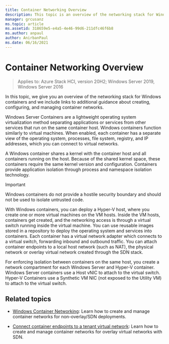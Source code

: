 ```yaml
---
title: Container Networking Overview
description: This topic is an overview of the networking stack for Windows Containers and includes links to additional guidance about creating, configuring, and managing container networks.
manager: grcusanz
ms.topic: article
ms.assetid: 318659e5-e4a5-4e46-99d6-211dfc46f6b8
ms.author: anpaul
author: AnirbanPaul
ms.date: 06/16/2021
---
```

# Container Networking Overview

>Applies to: Azure Stack HCI, version 20H2; Windows Server 2019, Windows Server 2016

In this topic, we give you an overview of the networking stack for Windows containers and we include links to additional guidance about creating, configuring, and managing container networks.

Windows Server Containers are a lightweight operating system virtualization method separating applications or services from other services that run on the same container host. Windows containers function similarly to virtual machines. When enabled, each container has a separate view of the operating system, processes, file system, registry, and IP addresses, which you can connect to virtual networks.

A Windows container shares a kernel with the container host and all containers running on the host. Because of the shared kernel space, these containers require the same kernel version and configuration. Containers provide application isolation through process and namespace isolation technology.

>[!IMPORTANT]
>Windows containers do not provide a hostile security boundary and should not be used to isolate untrusted code.

With Windows containers, you can deploy a Hyper-V host, where you create one or more virtual machines on the VM hosts. Inside the VM hosts, containers get created, and the networking access is through a virtual switch running inside the virtual machine. You can use reusable images stored in a repository to deploy the operating system and services into containers. Each container has a virtual network adapter which connects to a virtual switch, forwarding inbound and outbound traffic. You can attach container endpoints to a local host network (such as NAT), the physical network or overlay virtual network created through the SDN stack.

For enforcing isolation between containers on the same host, you create a network compartment for each Windows Server and Hyper-V container. Windows Server containers use a Host vNIC to attach to the virtual switch. Hyper-V Containers use a Synthetic VM NIC (not exposed to the Utility VM) to attach to the virtual switch.

## Related topics

- [Windows Container Networking](/virtualization/windowscontainers/container-networking/architecture): Learn how to create and manage container networks for non-overlay/SDN deployments.

- [Connect container endpoints to a tenant virtual network](../../manage/Connect-container-endpoints-to-a-Tenant-Virtual-Network.md): Learn how to create and manage container networks for overlay virtual networks with SDN.